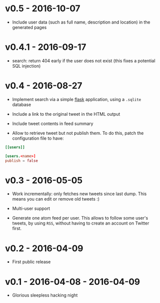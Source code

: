# v0.5 - 2016-10-07

* Include user data (such as full name, description and location) in the
  generated pages

# v0.4.1 - 2016-09-17

* search: return 404 early if the user does not exist
  (this fixes a potential SQL injection)

# v0.4 - 2016-08-27

* Implement search via a simple [flask](http://flask.pocoo.org/) application,
  using a `.sqlite` database

* Include a link to the original tweet in the HTML output

* Include tweet contents in feed summary

* Allow to retrieve tweet but not publish them. To do this, patch the
  configuration file to have:

```toml
[[users]]

[users.<name>]
publish = false
```

# v0.3 - 2016-05-05

* Work incrementally: only fetches new tweets since last dump. This means you
  can edit or remove old tweets :)

* Multi-user support

* Generate one atom feed per user. This allows to follow some user's tweets,
  by using `RSS`, without having to create an account on Twitter first.

# v0.2 - 2016-04-09

* First public release

# v0.1 - 2016-04-08 - 2016-04-09

* Glorious sleepless hacking night
